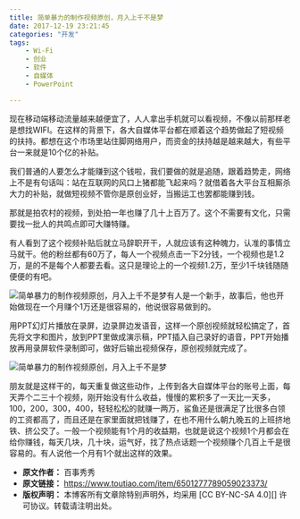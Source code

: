 ```yaml
---
title: 简单暴力的制作视频原创，月入上千不是梦
date: 2017-12-19 23:21:45
categories: "开发"
tags:
	- Wi-Fi
	- 创业
	- 软件
	- 自媒体
	- PowerPoint

---
```


 现在移动端移动流量越来越便宜了，人人拿出手机就可以看视频，不像以前那样老是想找WIFI。在这样的背景下，各大自媒体平台都在顺着这个趋势做起了短视频的扶持。都想在这个市场里站住脚网络用户，而资金的扶持越是越来越大，有些平台一来就是10个亿的补贴。

我们普通的人要怎么才能赚到这个钱啦，我们要做的就是追随，跟着趋势走，网络上不是有句话叫：站在互联网的风口上猪都能飞起来吗？就借着各大平台互相厮杀大力的补贴，就做短视频不管你是原创业好，当搬运工也罢都能赚到钱。

 那就是拍农村的视频，到处拍一年也赚了几十上百万了。这个不需要有文化，只需要找一批人的共鸣点即可大赚特赚。

 有人看到了这个视频补贴后就立马辞职开干，人就应该有这种魄力，认准的事情立马就干。他的粉丝都有60万了，每人一个视频点击一下2分钱，一个视频也是1.2万，是的不是每个人都要去看。这只是理论上的一个视频1.2万，至少1千块钱随随便便的有吧。

![简单暴力的制作视频原创，月入上千不是梦][IMQQ-ZVMF-EMQ3.gif]有人是一个新手，故事后，他也开始做现在一个月赚个1万还是很容易的，他说很容易做到的。

 用PPT幻灯片播放在录屏，边录屏边发语音，这样一个原创视频就轻松搞定了，首先将文字和图片，放到PPT里做成演示稿，PPT插入自己录好的语音，PPT开始播放再用录屏软件录制即可，做好后输出视频保存，原创视频就完成了。

![简单暴力的制作视频原创，月入上千不是梦][IMQQ-ZVMF-EMQ3.gif]

朋友就是这样干的，每天重复做这些动作，上传到各大自媒体平台的账号上面，每天弄个二三十个视频，刚开始没有什么收益，慢慢的累积多了一天比一天多，100，200，300，400，轻轻松松的就赚一两万，鲨鱼还是很满足了比很多白领的工资都高了，而且还是在家里面就把钱赚了，在也不用什么朝九晚五的上班挤地铁、挤公交了。一般一个视频能有1个月的收益期，也就是说这个视频1个月都会在给你赚钱，每天几块，几十块，运气好，找了热点话题一个视频赚个几百上千是很容易的。有人说他一个月有1个就出这样的效果。



[IMQQ-ZVMF-EMQ3.gif]: /pro/os/crawler/IMQQ-ZVMF-EMQ3.gif
 *  **原文作者：** 百事秀秀
 *  **原文链接：** https://www.toutiao.com/item/6501277789059023373/
 *  **版权声明：** 本博客所有文章除特别声明外，均采用 [CC BY-NC-SA 4.0][] 许可协议。转载请注明出处。